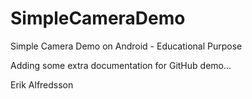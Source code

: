 SimpleCameraDemo
================

Simple Camera Demo on Android - Educational Purpose

Adding some extra documentation for GitHub demo...

Erik Alfredsson